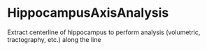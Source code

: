# HippocampusAxisAnalysis
Extract centerline of hippocampus to perform analysis (volumetric, tractography, etc.) along the line 
